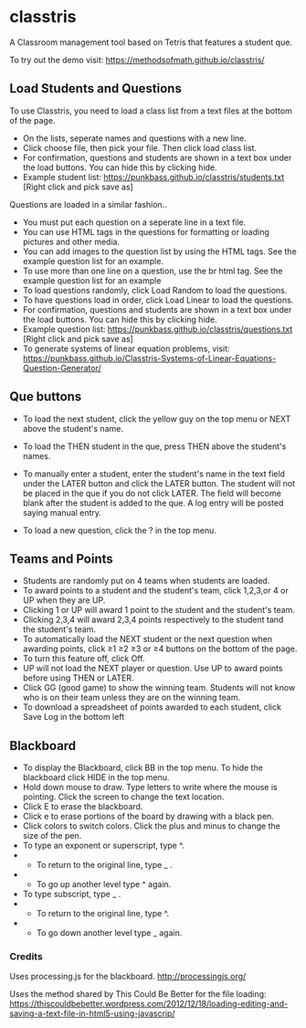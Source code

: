 # classtris
A Classroom management tool based on Tetris that features a student que.

To try out the demo visit: https://methodsofmath.github.io/classtris/

## Load Students and Questions

To use Classtris, you need to load a class list from a text files at the bottom of the page. 
- On the lists, seperate names and questions with a new line. 
- Click choose file, then pick your file. Then click load class list.
- For confirmation, questions and students are shown in a text box under the load buttons. You can hide this by clicking hide.
- Example student list: https://punkbass.github.io/classtris/students.txt [Right click and pick save as]

Questions are loaded in a similar fashion..
- You must put each question on a seperate line in a text file. 
- You can use HTML tags in the questions for formatting or loading pictures and other media. 
- You can add images to the question list by using the HTML tags. See the example question list for an example.
- To use more than one line on a question, use the br html tag. See the example question list for an example
- To load questions randomly, click Load Random to load the questions. 
- To have questions load in order, click Load Linear to load the questions.
- For confirmation, questions and students are shown in a text box under the load buttons. You can hide this by clicking hide.
- Example question list: https://punkbass.github.io/classtris/questions.txt [Right click and pick save as]
- To generate systems of linear equation problems, visit: https://punkbass.github.io/Classtris-Systems-of-Linear-Equations-Question-Generator/



## Que buttons

- To load the next student, click the yellow guy on the top menu or NEXT above the student's name.
- To load the THEN student in the que, press THEN above the student's names.
- To manually enter a student, enter the student's name in the text field under the LATER button and click the LATER button. The student will not be placed in the que if you do not click LATER. The field will become blank after the student is added to the que. A log entry will be posted saying manual entry.

- To load a new question, click the ? in the top menu. 

## Teams and Points

- Students are randomly put on 4 teams when students are loaded.
- To award points to a student and the student's team, click 1,2,3,or 4 or UP when they are UP. 
- Clicking 1 or UP will award 1 point to the student and the student's team.
- Clicking 2,3,4 will award 2,3,4 points respectively to the student tand the student's team.
- To automatically load the NEXT student or the next question when awarding points, click ≥1  ≥2  ≥3  or ≥4  buttons on the bottom of the page.
- To turn this feature off, click Off.
- UP will not load the NEXT player or question. Use UP to award points before using THEN or LATER.
- Click GG (good game) to show the winning team. Students will not know who is on their team unless they are on the winning team. 
- To download a spreadsheet of points awarded to each student, click Save Log in the bottom left

## Blackboard
- To display the Blackboard, click BB in the top menu. To hide the blackboard click HIDE in the top menu.
 - Hold down mouse to draw. Type letters to write where the mouse is pointing. Click the screen to change the text location.
-  Click E to erase the blackboard. 
- Click e to erase portions of the board by drawing with a black pen.
- Click colors to switch colors. Click the plus and minus to change the size of the pen.
- To type an exponent or superscript, type ^. 
- - To return to the original line, type _ . 
- - To go up another level type ^ again. 
- To type subscript, type _ . 
- - To return to the original line, type ^. 
- - To go down another level type _ again. 
### Credits
 
Uses processing.js for the blackboard. http://processingjs.org/

Uses the method shared by This Could Be Better for the file loading: https://thiscouldbebetter.wordpress.com/2012/12/18/loading-editing-and-saving-a-text-file-in-html5-using-javascrip/
